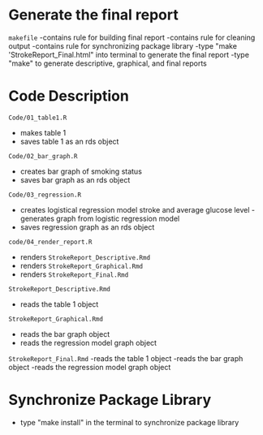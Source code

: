 # Generate the final report

`makefile`
-contains rule for building final report
-contains rule for cleaning output
-contains rule for synchronizing package library
-type "make 'StrokeReport_Final.html" into terminal to generate the final report
-type "make" to generate descriptive, graphical, and final reports

# Code Description

`Code/01_table1.R`
- makes table 1 
- saves table 1 as an rds object

`Code/02_bar_graph.R`
- creates bar graph of smoking status 
- saves bar graph as an rds object

`Code/03_regression.R`
- creates logistical regression model stroke and average glucose level
-generates graph from logistic regression model
- saves regression graph as an rds object

`code/04_render_report.R`
- renders `StrokeReport_Descriptive.Rmd`
- renders `StrokeReport_Graphical.Rmd`
- renders `StrokeReport_Final.Rmd`

`StrokeReport_Descriptive.Rmd`
- reads the table 1 object 

`StrokeReport_Graphical.Rmd`
- reads the bar graph object
- reads the regression model graph object

`StrokeReport_Final.Rmd`
-reads the table 1 object 
-reads the bar graph object
-reads the regression model graph object

# Synchronize Package Library

- type "make install" in the terminal to synchronize package library